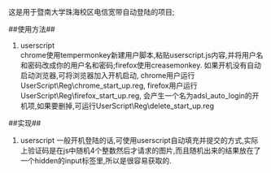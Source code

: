 这是用于暨南大学珠海校区电信宽带自动登陆的项目;  


##使用方法##
1. userscript  
chrome使用tempermonkey新建用户脚本,粘贴userscript.js内容,并将用户名和密码改成你的用户名和密码;firefox使用creasemonkey.
如果开机没有自动启动浏览器,可将浏览器加入开机启动, chrome用户运行UserScript\Reg\chrome_start_up.reg, firefox用户运行UserScript\Reg\firefox_start_up.reg, 会产生一个名为adsl_auto_login的开机项,如果要删掉,可运行UserScript\Reg\delete_start_up.reg

##实现##
1. userscript
一般开机登陆的话,可使用userscript自动填充并提交的方式,实际上验证码是在js中随机4个整数然后才请求的图片,而且随机出来的结果放在了一个hidden的input标签里,所以是很容易获取的.

